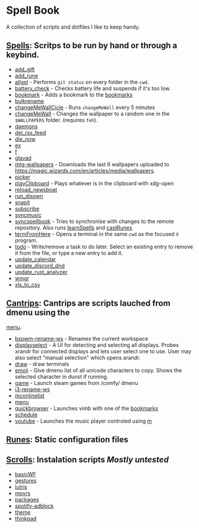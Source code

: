 # Spell Book
 A collection of scripts and dotfiles I like to keep handy.


## [Spells](./spells/): Scritps to be run by hand or through a keybind.

 - [add_gift](./spells/add_gift.spell)
 - [add_rune](./spells/add_rune.spell)
 - [allgst](./spells/allgst.spell) - Performs `git status` on every folder in the `cwd`.
 - [battery_check](./spells/battery_check.spell) - Checks battery life and suspends if it's too low.
 - [bookmark](./spells/bookmark.spell) - Adds a bookmark to the [bookmarks](./runes/bookmarks)
 - [bulkrename](./spells/bulkrename.spell)
 - [changeMeWallCicle](./spells/changeMeWallCicle.spell) - Runs `changeMeWall` every 5 minutes
 - [changeMeWall](./spells/changeMeWall.spell) - Changes the wallpaper to a random one in the `$WALLPAPERS` folder. (requires `feh`).
 - [daemons](./spells/daemons.spell)
 - [del_rss_feed](./spells/del_rss_feed.spell)
 - [die_now](./spells/die_now.spell)
 - [ex](./spells/ex.spell)
 - [f](./spells/f.spell)
 - [glavad](./spells/glavad.spell)
 - [mtg-wallpapers](./spells/mtg-wallpapers.spell) - Downloads the last 6 wallpapers uploaded to https://magic.wizards.com/en/articles/media/wallpapers.
 - [picker](./spells/picker.spell)
 - [playClipboard](./spells/playClipboard.spell) - Plays whatever is in the clipboard with xdg-open
 - [reload_newsboat](./spells/reload_newsboat.spell)
 - [run_disown](./spells/run_disown.spell)
 - [snapit](./spells/snapit.spell)
 - [subscribe](./spells/subscribe.spell)
 - [syncmusic](./spells/syncmusic.spell)
 - [syncspellbook](./spells/syncspellbook.spell) - Tries to synchronise with changes to the remote repository. Also runs [learnSpells](./learnSpells.sh) and [castRunes](./castRunes.sh)
 - [termFromHere](./spells/termFromHere.spell) - Opens a terminal in the same `cwd` as the focused `X` program.
 - [todo](./spells/todo.spell) - Write/remove a task to do later.  Select an existing entry to remove it from the file, or type a new entry to add it.
 - [update_calendar](./spells/update_calendar.spell)
 - [update_discord_dnd](./spells/update_discord_dnd.spell)
 - [update_rust_analyzer](./spells/update_rust_analyzer.spell)
 - [wmgr](./spells/wmgr.spell)
 - [xls_to_csv](./spells/xls_to_csv.spell)

## [Cantrips](./cantrips/): Cantrips are scripts lauched from dmenu using the
[menu](./cantrips/menu.sh).

 - [bspwm-rename-ws](./cantrips/bspwm-rename-ws.sh) - Renames the current workspace
 - [displayselect](./cantrips/displayselect.sh) - A UI for detecting and selecting all displays. Probes xrandr for connected displays and lets user select one to use. User may also select "manual selection" which opens arandr.
 - [draw](./cantrips/draw.sh) - draw terminals
 - [emoji](./cantrips/emoji.sh) - Give dmenu list of all unicode characters to copy. Shows the selected character in dunst if running.
 - [game](./cantrips/game.sh) - Launch steam games from /comfy/ dmenu
 - [i3-rename-ws](./cantrips/i3-rename-ws.sh)
 - [mconlinelist](./cantrips/mconlinelist.sh)
 - [menu](./cantrips/menu.sh)
 - [quickbrowser](./cantrips/quickbrowser.sh) - Launches vimb with one of the [bookmarks](./library/bookmarks)
 - [schedule](./cantrips/schedule.sh)
 - [youtube](./cantrips/youtube.sh) - Launches the music player controled using [m](./spells/m.spell)

## [Runes](./runes/): Static configuration files


## [Scrolls](./scrolls/): Instalation scripts *Mostly untested*

 - [basicWF](./scrolls/basicWF.sh)
 - [gestures](./scrolls/gestures.sh)
 - [lutris](./scrolls/lutris.sh)
 - [mpvrs](./scrolls/mpvrs.sh)
 - [packages](./scrolls/packages.sh)
 - [spotify-adblock](./scrolls/spotify-adblock.sh)
 - [theme](./scrolls/theme.sh)
 - [thinkpad](./scrolls/thinkpad.sh)
